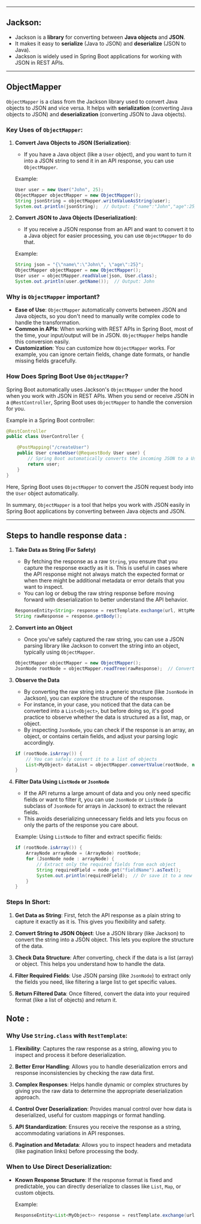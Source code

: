 
---
## Jackson:
- Jackson is a **library** for converting between **Java objects** and **JSON**.
- It makes it easy to **serialize** (Java to JSON) and **deserialize** (JSON to Java).
- Jackson is widely used in Spring Boot applications for working with JSON in REST APIs.

---

## ObjectMapper

`ObjectMapper` is a class from the Jackson library used to convert Java objects to JSON and vice versa. It helps with **serialization** (converting Java objects to JSON) and **deserialization** (converting JSON to Java objects).

### Key Uses of `ObjectMapper`:

1. **Convert Java Objects to JSON (Serialization)**:
   - If you have a Java object (like a `User` object), and you want to turn it into a JSON string to send it in an API response, you can use `ObjectMapper`.

   Example:
   ```java
   User user = new User("John", 25);
   ObjectMapper objectMapper = new ObjectMapper();
   String jsonString = objectMapper.writeValueAsString(user);
   System.out.println(jsonString);  // Output: {"name":"John","age":25}
   ```

2. **Convert JSON to Java Objects (Deserialization)**:
   - If you receive a JSON response from an API and want to convert it to a Java object for easier processing, you can use `ObjectMapper` to do that.

   Example:
   ```java
   String json = "{\"name\":\"John\", \"age\":25}";
   ObjectMapper objectMapper = new ObjectMapper();
   User user = objectMapper.readValue(json, User.class);
   System.out.println(user.getName());  // Output: John
   ```

### Why is `ObjectMapper` important?

- **Ease of Use**: `ObjectMapper` automatically converts between JSON and Java objects, so you don't need to manually write complex code to handle the transformation.
- **Common in APIs**: When working with REST APIs in Spring Boot, most of the time, your input/output will be in JSON. `ObjectMapper` helps handle this conversion easily.
- **Customization**: You can customize how `ObjectMapper` works. For example, you can ignore certain fields, change date formats, or handle missing fields gracefully.

### How Does Spring Boot Use `ObjectMapper`?
Spring Boot automatically uses Jackson's `ObjectMapper` under the hood when you work with JSON in REST APIs. When you send or receive JSON in a `@RestController`, Spring Boot uses `ObjectMapper` to handle the conversion for you.

Example in a Spring Boot controller:
```java
@RestController
public class UserController {

    @PostMapping("/createUser")
    public User createUser(@RequestBody User user) {
        // Spring Boot automatically converts the incoming JSON to a User object
        return user;
    }
}
```
Here, Spring Boot uses `ObjectMapper` to convert the JSON request body into the `User` object automatically.

In summary, `ObjectMapper` is a tool that helps you work with JSON easily in Spring Boot applications by converting between Java objects and JSON.


--- 

## Steps to handle response data :

1. **Take Data as String (For Safety)**
   - By fetching the response as a raw `String`, you ensure that you capture the response exactly as it is. This is useful in cases where the API response might not always match the expected format or when there might be additional metadata or error details that you want to inspect.
   - You can log or debug the raw string response before moving forward with deserialization to better understand the API behavior.

   ```java
   ResponseEntity<String> response = restTemplate.exchange(url, HttpMethod.GET, entity, String.class);
   String rawResponse = response.getBody();
   ```

2. **Convert into an Object**
   - Once you've safely captured the raw string, you can use a JSON parsing library like Jackson to convert the string into an object, typically using `ObjectMapper`.


   ```java
   ObjectMapper objectMapper = new ObjectMapper();
   JsonNode rootNode = objectMapper.readTree(rawResponse);  // Converts to JsonNode or object for observation
   ```

3. **Observe the Data**
   - By converting the raw string into a generic structure (like `JsonNode` in Jackson), you can explore the structure of the response.
   - For instance, in your case, you noticed that the data can be converted into a `List<Object>`, but before doing so, it's good practice to observe whether the data is structured as a list, map, or object.
   - By inspecting `JsonNode`, you can check if the response is an array, an object, or contains certain fields, and adjust your parsing logic accordingly.

   ```java
   if (rootNode.isArray()) {
       // You can safely convert it to a list of objects
       List<MyObject> dataList = objectMapper.convertValue(rootNode, new TypeReference<List<MyObject>>() {});
   }
   ```

4. **Filter Data Using `ListNode` or `JsonNode`**
   - If the API returns a large amount of data and you only need specific fields or want to filter it, you can use `JsonNode` or `ListNode` (a subclass of `JsonNode` for arrays in Jackson) to extract the relevant fields.
   - This avoids deserializing unnecessary fields and lets you focus on only the parts of the response you care about.

   Example: Using `ListNode` to filter and extract specific fields:

   ```java
   if (rootNode.isArray()) {
       ArrayNode arrayNode = (ArrayNode) rootNode;
       for (JsonNode node : arrayNode) {
           // Extract only the required fields from each object
           String requiredField = node.get("fieldName").asText();
           System.out.println(requiredField);  // Or save it to a new filtered list
       }
   }
   ```

### Steps In Short:

1. **Get Data as String**: First, fetch the API response as a plain string to capture it exactly as it is. This gives you flexibility and safety.

2. **Convert String to JSON Object**: Use a JSON library (like Jackson) to convert the string into a JSON object. This lets you explore the structure of the data.

3. **Check Data Structure**: After converting, check if the data is a list (array) or object. This helps you understand how to handle the data.

4. **Filter Required Fields**: Use JSON parsing (like `JsonNode`) to extract only the fields you need, like filtering a large list to get specific values.

5. **Return Filtered Data**: Once filtered, convert the data into your required format (like a list of objects) and return it.


## Note :

### Why Use `String.class` with `RestTemplate`:

1. **Flexibility**: Captures the raw response as a string, allowing you to inspect and process it before deserialization.

2. **Better Error Handling**: Allows you to handle deserialization errors and response inconsistencies by checking the raw data first.

3. **Complex Responses**: Helps handle dynamic or complex structures by giving you the raw data to determine the appropriate deserialization approach.

4. **Control Over Deserialization**: Provides manual control over how data is deserialized, useful for custom mappings or format handling.

5. **API Standardization**: Ensures you receive the response as a string, accommodating variations in API responses.

6. **Pagination and Metadata**: Allows you to inspect headers and metadata (like pagination links) before processing the body.

### When to Use Direct Deserialization:

- **Known Response Structure**: If the response format is fixed and predictable, you can directly deserialize to classes like `List`, `Map`, or custom objects.
  
  Example:
  ```java
  ResponseEntity<List<MyObject>> response = restTemplate.exchange(url, HttpMethod.GET, entity, new ParameterizedTypeReference<List<MyObject>>() {});
  ```